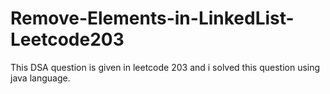 # Remove-Elements-in-LinkedList-Leetcode203
This DSA question is given in leetcode 203 and  i solved this question using java language.

